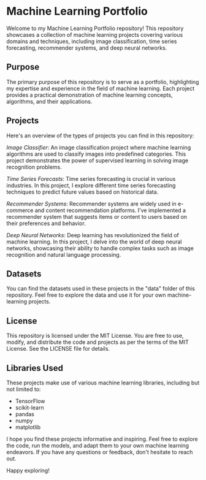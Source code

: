 # Machine Learning Portfolio
Welcome to my Machine Learning Portfolio repository! This repository showcases a collection of machine learning projects covering various domains and techniques, including image classification, time series forecasting, recommender systems, and deep neural networks.

## Purpose
The primary purpose of this repository is to serve as a portfolio, highlighting my expertise and experience in the field of machine learning. Each project provides a practical demonstration of machine learning concepts, algorithms, and their applications.

## Projects
Here's an overview of the types of projects you can find in this repository:

*Image Classifier*: An image classification project where machine learning algorithms are used to classify images into predefined categories. This project demonstrates the power of supervised learning in solving image recognition problems.

*Time Series Forecasts*: Time series forecasting is crucial in various industries. In this project, I explore different time series forecasting techniques to predict future values based on historical data.

*Recommender Systems*: Recommender systems are widely used in e-commerce and content recommendation platforms. I've implemented a recommender system that suggests items or content to users based on their preferences and behavior.

*Deep Neural Networks*: Deep learning has revolutionized the field of machine learning. In this project, I delve into the world of deep neural networks, showcasing their ability to handle complex tasks such as image recognition and natural language processing.

## Datasets
You can find the datasets used in these projects in the "data" folder of this repository. Feel free to explore the data and use it for your own machine-learning projects.

## License
This repository is licensed under the MIT License. You are free to use, modify, and distribute the code and projects as per the terms of the MIT License. See the LICENSE file for details.

## Libraries Used
These projects make use of various machine learning libraries, including but not limited to:

- TensorFlow
- scikit-learn
- pandas
- numpy
- matplotlib

I hope you find these projects informative and inspiring. Feel free to explore the code, run the models, and adapt them to your own machine learning endeavors. If you have any questions or feedback, don't hesitate to reach out.

Happy exploring!
